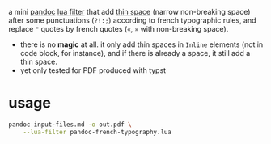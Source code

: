 a mini [pandoc](https://pandoc.org/index.html) [lua filter](https://pandoc.org/lua-filters.html) that add [thin space](https://en.wikipedia.org/wiki/Thin_space) (narrow non-breaking space) after some punctuations (`?!:;`) according to french typographic rules, and replace `"` quotes by french quotes (`«`, `»` with non-breaking space).

- there is no __magic__ at all. it only add thin spaces in `Inline` elements (not in code block, for instance), and if there is already a space, it still add a thin space.
- yet only tested for PDF produced with typst

usage
=====

```bash
pandoc input-files.md -o out.pdf \
    --lua-filter pandoc-french-typography.lua
```
